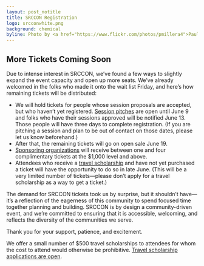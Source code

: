 ```yaml
---
layout: post_notitle
title: SRCCON Registration
logo: srcconwhite.png
background: chemical
byline: Photo by <a href="https://www.flickr.com/photos/pmillera4">Paul Miller</a>
---
```

<div id = "apologybox">
<h2>More Tickets Coming Soon</h2>

<p>Due to intense interest in SRCCON, we&rsquo;ve found a few ways to slightly expand the event capacity and open up more seats. We&rsquo;ve already welcomed in the folks who made it onto the wait list Friday, and here&rsquo;s how remaining tickets will be distributed:
<ul>
<li>We will hold tickets for people whose session proposals are accepted, but who haven&rsquo;t yet registered. <a href="/sessions/pitch">Session pitches</a> are open until June 9 and folks who have their sessions approved will be notified June 13. Those people will have three days to complete registration. (If you are pitching a session and plan to be out of contact on those dates, please let us know beforehand.)

<li>After that, the remaining tickets will go on open sale June 19.

<li><a href="/sponsors">Sponsoring organizations</a> will receive between one and four complimentary tickets at the $1,000 level and above.

<li>Attendees who receive a <a href="/scholarships">travel scholarship</a> and have not yet purchased a ticket will have the opportunity to do so in late June. (This will be a very limited number of tickets—please don&rsquo;t apply for a travel scholarship as a way to get a ticket.)
</ul>
<p>The demand for SRCCON tickets took us by surprise, but it shouldn&rsquo;t have—it&rsquo;s a reflection of the eagerness of this community to spend focused time together planning and building. SRCCON is by design a community-driven event, and we&rsquo;re committed to ensuring that it is accessible, welcoming, and reflects the diversity of the communities we serve.

<p>Thank you for your support, patience, and excitement.
</div>

We offer a small number of $500 travel scholarships to attendees for whom the cost to attend would otherwise be prohibitive. [Travel scholarship applications are open](/scholarships).
